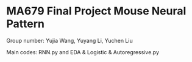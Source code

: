 # MA679  Final Project  Mouse Neural Pattern

Group number: Yujia Wang, Yuyang Li, Yuchen Liu

Main codes: RNN.py and EDA & Logistic & Autoregressive.py
